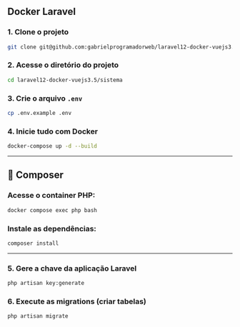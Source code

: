 ## **Docker Laravel**

### 1. Clone o projeto

```bash
git clone git@github.com:gabrielprogramadorweb/laravel12-docker-vuejs3.5.git
```

### 2. Acesse o diretório do projeto

```bash
cd laravel12-docker-vuejs3.5/sistema
```

### 3. Crie o arquivo `.env`

```bash
cp .env.example .env
```

### 4. Inicie tudo com Docker

```bash
docker-compose up -d --build
```

---

## 🧩 Composer

### Acesse o container PHP:

```bash
docker compose exec php bash
```

### Instale as dependências:

```bash
composer install
```

---

### 5. Gere a chave da aplicação Laravel

```bash
php artisan key:generate
```

### 6. Execute as migrations (criar tabelas)

```bash
php artisan migrate
```

